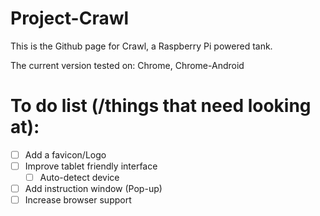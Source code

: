 Project-Crawl
=============

This is the Github page for Crawl, a Raspberry Pi powered tank.

The current version tested on: Chrome, Chrome-Android






To do list (/things that need looking at):
=======

- [ ] Add a favicon/Logo
- [ ] Improve tablet friendly interface
  - [ ] Auto-detect device
- [ ] Add instruction window (Pop-up)
- [ ] Increase browser support
